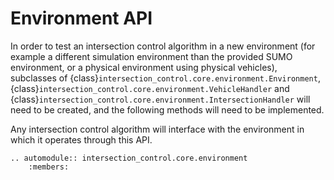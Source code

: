 # Environment API

In order to test an intersection control algorithm in a new environment (for example a different simulation environment
than the provided SUMO environment, or a physical environment using physical vehicles), subclasses of
{class}`intersection_control.core.environment.Environment`,
{class}`intersection_control.core.environment.VehicleHandler` and
{class}`intersection_control.core.environment.IntersectionHandler` will need to be created, and the following methods
will need to be implemented.

Any intersection control algorithm will interface with the environment in which it operates through this API.

```{eval-rst}
.. automodule:: intersection_control.core.environment
    :members:
```